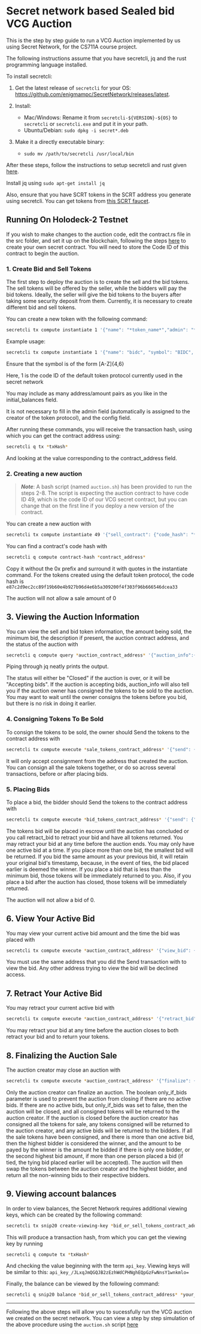 # Secret network based Sealed bid VCG Auction

This is the step by step guide to run a VCG Auction implemented by us using Secret Network, for the CS711A course project.

The following instructions assume that you have secretcli, jq and the rust programming language installed.

To install secretcli:

1. Get the latest release of `secretcli` for your OS: https://github.com/enigmampc/SecretNetwork/releases/latest.

2. Install:

   - Mac/Windows: Rename it from `secretcli-${VERSION}-${OS}` to `secretcli` or `secretcli.exe` and put it in your path.
   - Ubuntu/Debian: `sudo dpkg -i secret*.deb`
   
3. Make it a directly executable binary:

   - `sudo mv /path/to/secretcli /usr/local/bin`

After these steps, follow the instructions to setup secretcli and rust given [here](https://blog.scrt.network/how-to-build-secret-apps/).

Install jq using `sudo apt-get install jq`

Also, ensure that you have SCRT tokens in the SCRT address you generate using secretcli. You can get tokens from [this SCRT faucet](https://faucet.secrettestnet.io/).

## Running On Holodeck-2 Testnet

If you wish to make changes to the auction code, edit the contract.rs file in the src folder, and set it up on the blockchain, following the steps [here](https://blog.scrt.network/how-to-build-secret-apps/) to create your own secret contract. You will need to store the Code ID of this contract to begin the auction.

### 1. Create Bid and Sell Tokens

The first step to deploy the auction is to create the sell and the bid tokens. The sell tokens will be offered by the seller, while the bidders will pay the bid tokens. Ideally, the seller will give the bid tokens to the buyers after taking some security deposit from them. Currently, it is necessary to create different bid and sell tokens.

You can create a new token with the following command:

```sh
secretcli tx compute instantiate 1 '{"name": "*token_name*","admin": "*address_with_admin_privileges*", "symbol": "*token_symbol*", "decimals": *decimal_places*, "initial_balances": [{"address": "*address1*", "amount": "*amount_for_address1*"}], "prng_seed": "*any_base64_encoded_string*","config": {"public_total_supply": *true_or_false*}}' --from *your_key_alias_or_addr* --label *name_for_the_contract* -y
```
Example usage:
```sh
secretcli tx compute instantiate 1 '{"name": "bidc", "symbol": "BIDC", "decimals": 3,"prng_seed":"cGV0ZQo=", "initial_balances": [{"address":"secret1kz35cdmsqahn7t39xdcxmat735a7c268jq3drd" , "amount": "1000"}, {"address":"secret1kwc62xtjpnu7cum9rrsdf4lyh8c5kxp76ngkeg" , "amount": "1000"}]}' --label bidc --from atharv -y
```
Ensure that the symbol is of the form [A-Z]{4,6}

Here, 1 is the code ID of the default token protocol currently used in the secret network

You may include as many address/amount pairs as you like in the initial_balances field.

It is not necessary to fill in the admin field (automatically is assigned to the creator of the token protocol), and the config field.

After running these commands, you will receive the transaction hash, using which you can get the contract address using:
```sh
secretcli q tx *txHash*
```
And looking at the value corresponding to the contract_address field.

### 2. Creating a new auction

> **_Note_**: A bash script (named `auction.sh`) has been provided to run the steps 2-8.
> The script is expecting the auction contract to have code ID 49, which is the code ID of our VCG secret contract, but you can change that on the first line if you deploy a new version of the contract.  

You can create a new auction with
```sh
secretcli tx compute instantiate 49 '{"sell_contract": {"code_hash": "*sale_tokens_code_hash*", "address": "*sale_tokens_contract_address*"}, "bid_contract": {"code_hash": "*bid_tokens_code_hash*", "address": "*bid_tokens_contract_address*"}, "sell_amount": "*amount_being_sold_in_smallest_denomination_of_sale_token*", "minimum_bid": "*minimum_accepted_bid_in_smallest_denomination_of_bid_token*", "description": "*optional_text_description*"}' --from *your_key_alias_or_addr* --label *name_for_the_auction* --gas 300000 -y
```
You can find a contract's code hash with
```sh
secretcli q compute contract-hash *contract_address*
```
Copy it without the 0x prefix and surround it with quotes in the instantiate command.
For the tokens created using the default token protocol, the code hash is `e87c2d9ec2cc89f19b60e4b927b96d4e6b5a309200f4f303f96b666546dcea33`

The auction will not allow a sale amount of 0

## 3. Viewing the Auction Information
You can view the sell and bid token information, the amount being sold, the minimum bid, the description if present, the auction contract address, and the status of the auction with
```sh
secretcli q compute query *auction_contract_address* '{"auction_info":{}} | jq'
```
Piping through jq neatly prints the output.

The status will either be "Closed" if the auction is over, or it will be "Accepting bids".  If the auction is accepting bids, auction_info will also tell you if the auction owner has consigned the tokens to be sold to the auction. You may want to wait until the owner consigns the tokens before you bid, but there is no risk in doing it earlier.

### 4. Consigning Tokens To Be Sold
To consign the tokens to be sold, the owner should Send the tokens to the contract address with
```sh
secretcli tx compute execute *sale_tokens_contract_address* '{"send": {"recipient": "*auction_contract_address*", "amount": "*amount_being_sold_in_smallest_denomination_of_sell_token*"}}' --from *your_key_alias_or_addr* --gas 500000 -y
```
It will only accept consignment from the address that created the auction.  You can consign all the sale tokens together, or do so across several transactions, before or after placing bids.

### 5. Placing Bids
To place a bid, the bidder should Send the tokens to the contract address with
```sh
secretcli tx compute execute *bid_tokens_contract_address* '{"send": {"recipient": "*auction_contract_address*", "amount": "*bid_amount_in_smallest_denomination_of_bidding_token*"}}' --from *your_key_alias_or_addr* --gas 500000 -y
```
The tokens bid will be placed in escrow until the auction has concluded or you call retract\_bid to retract your bid and have all tokens returned.  You may retract your bid at any time before the auction ends. You may only have one active bid at a time.  If you place more than one bid, the smallest bid will be returned.  If you bid the same amount as your previous bid, it will retain your original bid's timestamp, because, in the event of ties, the bid placed earlier is deemed the winner.  If you place a bid that is less than the minimum bid, those tokens will be immediately returned to you.  Also, if you place a bid after the auction has closed, those tokens will be immediately returned.

The auction will not allow a bid of 0.

## 6. View Your Active Bid
You may view your current active bid amount and the time the bid was placed with
```sh
secretcli tx compute execute *auction_contract_address* '{"view_bid": {}}' --from *your_key_alias_or_addr* --gas 200000 -y
```
You must use the same address that you did the Send transaction with to view the bid. Any other address trying to view the bid will be declined access.

## 7. Retract Your Active Bid
You may retract your current active bid with
```sh
secretcli tx compute execute *auction_contract_address* '{"retract_bid": {}}' --from *your_key_alias_or_addr* --gas 300000 -y
```
You may retract your bid at any time before the auction closes to both retract your bid and to return your tokens.

## 8. Finalizing the Auction Sale
The auction creator may close an auction with
```sh
secretcli tx compute execute *auction_contract_address* '{"finalize": {"only_if_bids": *true_or_false*}}' --from *your_key_alias_or_addr* --gas 2000000 -y
```
Only the auction creator can finalize an auction.  The boolean only\_if\_bids parameter is used to prevent the auction from closing if there are no active bids.  If there are no active bids, but only\_if\_bids was set to false, then the auction will be closed, and all consigned tokens will be returned to the auction creator. 
If the auction is closed before the auction creator has consigned all the tokens for sale, any tokens consigned will be returned to the auction creator, and any active bids will be returned to the bidders.  If all the sale tokens have been consigned, and there is more than one active bid, then the highest bidder is considered the winner, and the amount to be payed by the winner is the amount he bidded if there is only one bidder, or the second highest bid amount, if more than one person placed a bid (if tied, the tying bid placed earlier will be accepted).  The auction will then swap the tokens between the auction creator and the highest bidder, and return all the non-winning bids to their respective bidders.

## 9. Viewing account balances
In order to view balances, the Secret Network requires additional viewing keys, which can be created by the following command:
```sh
secretcli tx snip20 create-viewing-key *bid_or_sell_tokens_contract_address* --from *your_key_alias_or_addr*
```
This will produce a transaction hash, from which you can get the viewing key by running
```sh
secretcli q compute tx *txHash*
```
And checking the value beginning with the term `api_key`. Viewing keys will be similar to this: `api_key_/JLxqJmQGQJB2zEzhWdCPHNghEQpGzFwNnsY1wnkmlo=`

Finally, the balance can be viewed by the following command:
```sh
secretcli q snip20 balance *bid_or_sell_tokens_contract_address* *your_key_addr(not_alias)* *viewing_key*
```

---

Following the above steps will allow you to sucessfully run the VCG auction we created on the secret network.
You can view a step by step simulation of the above procedure using the `auction.sh` script [here](./Assets/simulation.pdf)

